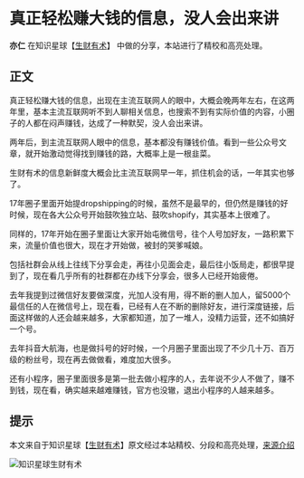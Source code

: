 # 真正轻松赚大钱的信息，没人会出来讲

**亦仁** 在知识星球【[生财有术](../README.md)】 中做的分享，本站进行了精校和高亮处理。

## 正文

真正轻松赚大钱的信息，出现在主流互联网人的眼中，大概会晚两年左右，在这两年里，基本主流互联网听不到人聊相关信息，也搜索不到有实际价值的内容，小圈子的人都在闷声赚钱，达成了一种默契，没人会出来讲。

两年后，到主流互联网人眼中的信息，基本都没有赚钱价值。看到一些公众号文章，就开始激动觉得找到赚钱的路，大概率上是一根韭菜。

生财有术的信息新鲜度大概会比主流互联网早一年，抓住机会的话，一年其实也够了。

17年圈子里面开始提dropshipping的时候，虽然不是最早的，但仍然是赚钱的好时候，现在各大公众号开始鼓吹独立站、鼓吹shopify，其实基本上很难了。

同样的，17年开始在圈子里面让大家开始屯微信号，往个人号加好友，一路积累下来，流量价值也很大，现在才开始做，被封的哭爹喊娘。

包括社群会从线上往线下分享会走，再往小见面会走，最后往小饭局走，都很早提到了，现在看几乎所有的社群都在办线下分享会，很多人已经开始疲倦。

去年我提到过微信好友要做深度，光加人没有用，得不断的删人加人，留5000个最信任的人在微信号上，现在看，已经有人在不断的删除好友，进行深度链接，后面这样做的人还会越来越多，大家都知道，加了一堆人，没精力运营，还不如搞好一个号。

去年抖音大航海，也是做抖号的好时候，一个月圈子里面出现了不少几十万、百万级的粉丝号，现在再去做做看，难度加大很多。

还有小程序，圈子里面很多是第一批去做小程序的人，去年说不少人不做了，赚不到钱，现在看，确实越来越难赚钱，官方也没辙，退出小程序的人越来越多。

## 提示

本文来自于知识星球【[生财有术](https://www.lijiaocn.com/img/xiaomiquan-scys.png)】原文经过本站精校、分段和高亮处理，[来源介绍](../README.md)

![知识星球生财有术](https://www.lijiaocn.com/img/xiaomiquan-scys.png)
